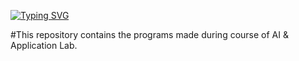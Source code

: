 [![Typing SVG](https://readme-typing-svg.herokuapp.com?color=06E2F7&background=FFCC8300&lines=AI_Application)](https://git.io/typing-svg)

#This repository contains the programs made during course of AI & Application Lab.

